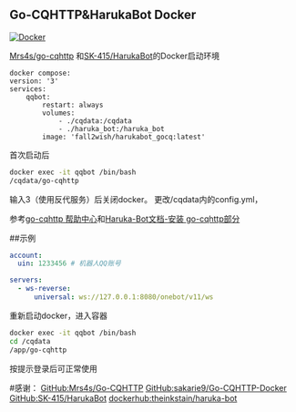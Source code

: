 ## Go-CQHTTP&HarukaBot Docker

[![Docker](https://img.shields.io/docker/cloud/automated/xzsk2/gocqhttp-docker)](https://hub.docker.com/repository/docker/xzsk2/gocqhttp-docker)

[Mrs4s/go-cqhttp](https://github.com/Mrs4s/go-cqhttp) 和[SK-415/HarukaBot](https://github.com/SK-415/HarukaBot)的Docker启动环境

```compose
docker compose:
version: '3'
services:
    qqbot:
        restart: always
        volumes:
            - ./cqdata:/cqdata
            - ./haruka_bot:/haruka_bot
        image: 'fall2wish/harukabot_gocq:latest'
```

首次启动后

```bash
docker exec -it qqbot /bin/bash
/cqdata/go-cqhttp
```

输入3（使用反代服务）后关闭docker。
更改/cqdata内的config.yml，

参考[go-cqhttp 帮助中心](https://docs.go-cqhttp.org/guide/config.html)和[Haruka-Bot文档-安装 go-cqhttp部分](https://haruka-bot.sk415.icu/install/install-go-cqhttp.html#%E5%AE%89%E8%A3%85-go-cqhttp)

##示例
```yml
account:
  uin: 1233456 # 机器人QQ账号

servers:
  - ws-reverse:
      universal: ws://127.0.0.1:8080/onebot/v11/ws
```

重新启动docker，进入容器

```bash
docker exec -it qqbot /bin/bash
cd /cqdata
/app/go-cqhttp
```

按提示登录后可正常使用

#感谢：
[GitHub:Mrs4s/Go-CQHTTP](https://github.com/Mrs4s/go-cqhttp)
[GitHub:sakarie9/Go-CQHTTP-Docker](https://github.com/sakarie9/Go-CQHTTP-Docker)
[GitHub:SK-415/HarukaBot](https://github.com/SK-415/HarukaBot)
[dockerhub:theinkstain/haruka-bot](https://hub.docker.com/r/theinkstain/haruka-bot)
